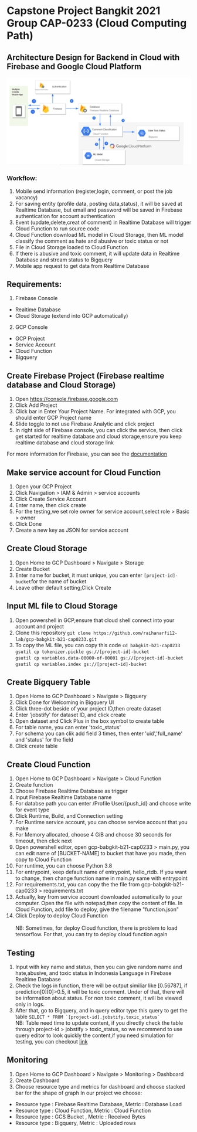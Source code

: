 # Capstone Project Bangkit 2021 Group CAP-0233 (Cloud Computing Path)
## Architecture Design for Backend in Cloud with Firebase and Google Cloud Platform
![alt txt](https://github.com/raihanarfi12-lab/gcp-babgkit-b21-cap0233/blob/main/architecture.png)
### Workflow:
1. Mobile send information (register,login, comment, or post the job vacancy)
2. For saving entity (profile data, posting data,status), it will be saved at Realtime Database, but email and password will be saved in Firebase authentication for account authentication 
3. Event (update,delete,creat of comment) in Realtime Database will trigger Cloud Function to run source code
4. Cloud Function download ML model in Cloud Storage, then ML model classify the comment as hate and abusive or toxic status or not
5. File in Cloud Storage loaded to Cloud Function
6. If there is abusive and toxic comment, it will update data in Realtime Database and stream status to Bigquery 
7. Mobile app request to get data from Realtime Database

## Requirements:
1. Firebase Console
- Realtime Database
- Cloud Storage (extend into GCP automatically)
2. GCP Console
- GCP Project
- Service Account
- Cloud Function
- Bigquery

## Create Firebase Project (Firebase realtime database and Cloud Storage)
1. Open https://console.firebase.google.com
2. Click Add Project
3. Click bar in Enter Your Project Name. For integrated with GCP, you should enter GCP Project name
4. Slide toggle to not use Firebase Analytic and click project
5. In right side of Firebase console, you can click the service, then click get started for realtime database and cloud storage,ensure you keep realtime database and cloud storage link

For more information for Firebase, you can see the [documentation](https://firebase.google.com/docs)

## Make service account for Cloud Function
1. Open your GCP Project
2. Click Navigation > IAM & Admin > service accounts
3. Click Create Service Account
4. Enter name, then click create
5. For the testing,we set role owner for service account,select role > Basic > owner
6.  Click Done
7.  Create a new key as JSON for service account

## Create Cloud Storage
1. Open Home to GCP Dashboard > Navigate > Storage
2. Create Bucket
3. Enter name for bucket, it must unique, you can enter `[project-id]-bucket`for the name of bucket
4. Leave other default setting,Click Create

## Input ML file to Cloud Storage
1. Open powershell in GCP,ensure that cloud shell connect into your account and project
2. Clone this repository `git clone https://github.com/raihanarfi12-lab/gcp-babgkit-b21-cap0233.git`
3. To copy the ML file, you can copy this code
`cd babgkit-b21-cap0233`\
`gsutil cp tokenizer.pickle gs://[project-id]-bucket`\
`gsutil cp variables.data-00000-of-00001 gs://[project-id]-bucket`\
`gsutil cp variables.index gs://[project-id]-bucket`

## Create Bigquery Table
1. Open Home to GCP Dashboard > Navigate > Bigquery
2. Click Done for Welcoming in Bigquery UI
3. Click three-dot beside of your project ID,then create dataset
4. Enter 'jobstify' for dataset ID, and click create
5. Open dataset and Click Plus in the box symbol to create table
6. For table name, you can enter 'toxic_status'
7. For schema you can clik add field 3 times, then enter 'uid','full_name' and 'status' for the field
8. Click create table 

## Create Cloud Function
1. Open Home to GCP Dashboard > Navigate > Cloud Function
2. Create function
3. Choose Firebase Realtime Database as trigger
4. Input Firebase Realtime Database name
5. For databse path you can enter /Profile User/{push_id} and choose write for event type
6. Click Runtime, Build, and Connection setting
7. For Runtime service account, you can choose service account that you make
8. For Memory allocated, choose 4 GiB and choose 30 seconds for timeout, then click next
9. Open powershell editor, open gcp-babgkit-b21-cap0233 > main.py, you can edit name of [BUCKET-NAME] to bucket that have you made, then copy to Cloud Function
10. For runtime, you can choose Python 3.8
11. For entrypoint, keep default name of entrypoint, hello_rtdb. If you want to change, then change function name in main.py same with entrypoint
12. For requirements.txt, you can copy the the file from gcp-babgkit-b21-cap0233 > requirements.txt
13. Actually, key from service account downloaded automatically to your computer. Open the file with notepad,then copy the content of file. In Cloud Function, add file to deploy, give the filename "function.json"
14. Click Deploy to deploy Cloud Function \
\
NB: Sometimes, for deploy Cloud function, there is problem to load tensorflow. For that, you can try to deploy cloud function again

## Testing
1. Input with key name and status, then you can give random name and hate,abusive, and toxic status in Indonesia Language in Firebase Realtime Database
2. Check the logs in function, there will be output similiar like [0.56787], if prediction[0][0]>0.5, it will be toxic comment. Under of that, there will be information about status. For non toxic comment, it will be viewed only in logs.
3. After that, go to Bigquery, and in query editor type this query to get the table ``SELECT * FROM `[project-id].jobstify.toxic_status` `` \
NB: Table need  time to update content, if you directly check the table through project-id > jobstify > toxic_status, so we recommend to use query editor to look quickly the content,if you need simulation for testing, you can checkout [link](https://youtu.be/DhMnEhAfDd8)

## Monitoring
1. Open Home to GCP Dashboard > Navigate > Monitoring > Dashboard
2. Create Dashboard
3. Choose resource type and metrics for dashboard and choose stacked bar for the shape of graph
In our project we choose:
- Resource type : Firebase Realtime Database, Metric : Database Load
- Resource type : Cloud Function, Metric : Cloud Function
- Resource type : GCS Bucket , Metric : Received Bytes
- Resource type : Bigquery, Metric : Uploaded rows

